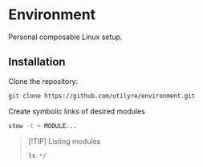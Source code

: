 # Environment

Personal composable Linux setup.

## Installation

Clone the repository:

```bash
git clone https://github.com/utilyre/environment.git
```

Create symbolic links of desired modules

```bash
stow -t ~ MODULE...
```

> [!TIP] Listing modules
>
> ```bash
> ls */
> ```
